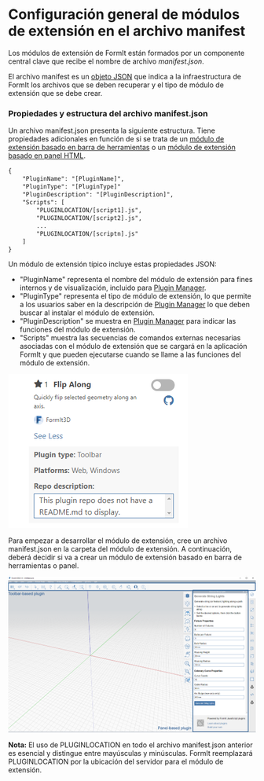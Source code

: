# Configuración general de módulos de extensión en el archivo manifest 

Los módulos de extensión de FormIt están formados por un componente central clave que recibe el nombre de archivo _manifest.json_.

El archivo manifest es un [objeto JSON](http://www.json.org) que indica a la infraestructura de FormIt los archivos que se deben recuperar y el tipo de módulo de extensión que se debe crear.

### Propiedades y estructura del archivo manifest.json

Un archivo manifest.json presenta la siguiente estructura. Tiene propiedades adicionales en función de si se trata de un [módulo de extensión basado en barra de herramientas](../additional-development-options/creating-a-toolbar-based-plugin.md) o un [módulo de extensión basado en panel HTML](../additional-development-options/creating-an-html-panel-plugin.md).

```
{
    "PluginName": "[PluginName]",
    "PluginType": "[PluginType]"
    "PluginDescription": "[PluginDescription]",
    "Scripts": [
        "PLUGINLOCATION/[script1].js",
        "PLUGINLOCATION/[script2].js",
        ...
        "PLUGINLOCATION/[scriptn].js"
    ]
}               
```

Un módulo de extensión típico incluye estas propiedades JSON:

* "PluginName" representa el nombre del módulo de extensión para fines internos y de visualización, incluido para [Plugin Manager](../../how-to-use-plug-ins.md#plugin-manager).
* "PluginType" representa el tipo de módulo de extensión, lo que permite a los usuarios saber en la descripción de [Plugin Manager](../../how-to-use-plug-ins.md#plugin-manager) lo que deben buscar al instalar el módulo de extensión.
* "PluginDescription" se muestra en [Plugin Manager](../../how-to-use-plug-ins.md#plugin-manager) para indicar las funciones del módulo de extensión.
* "Scripts" muestra las secuencias de comandos externas necesarias asociadas con el módulo de extensión que se cargará en la aplicación FormIt y que pueden ejecutarse cuando se llame a las funciones del módulo de extensión.

![](<../../../.gitbook/assets/image (5) (1).png>)

Para empezar a desarrollar el módulo de extensión, cree un archivo manifest.json en la carpeta del módulo de extensión. A continuación, deberá decidir si va a crear un módulo de extensión basado en barra de herramientas o panel.

![](<../../../.gitbook/assets/image (36).png>)

**Nota:** El uso de PLUGINLOCATION en todo el archivo manifest.json anterior es esencial y distingue entre mayúsculas y minúsculas. FormIt reemplazará PLUGINLOCATION por la ubicación del servidor para el módulo de extensión.
